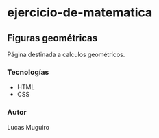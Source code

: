 # ejercicio-de-matematica
## Figuras geométricas
Página destinada a calculos geométricos.

### Tecnologías
* HTML
* CSS

### Autor
Lucas Muguiro